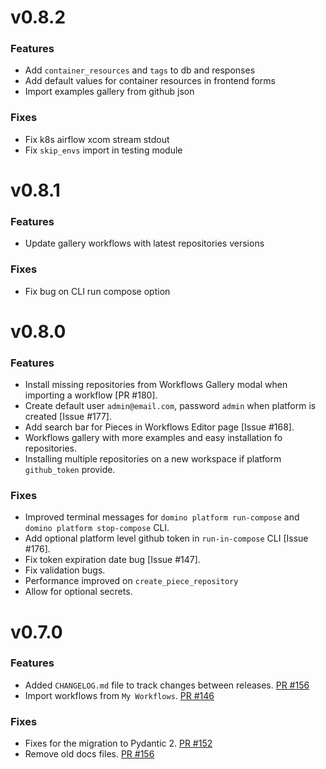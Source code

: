# v0.8.2

### Features
- Add `container_resources` and `tags` to db and responses
- Add default values for container resources in frontend forms
- Import examples gallery from github json

### Fixes
- Fix k8s airflow xcom stream stdout
- Fix `skip_envs` import in testing module

# v0.8.1

### Features
* Update gallery workflows with latest repositories versions

### Fixes
* Fix bug on CLI run compose option


# v0.8.0

### Features
* Install missing repositories from Workflows Gallery modal when importing a workflow [PR #180].
* Create default user `admin@email.com`, password `admin` when platform is created [Issue #177].
* Add search bar for Pieces in Workflows Editor page [Issue #168].
* Workflows gallery with more examples and easy installation fo repositories.
* Installing multiple repositories on a new workspace if platform `github_token` provide.


### Fixes
* Improved terminal messages for `domino platform run-compose` and `domino platform stop-compose` CLI.
* Add optional platform level github token in `run-in-compose` CLI [Issue #176].
* Fix token expiration date bug [Issue #147].
* Fix validation bugs.
* Performance improved on `create_piece_repository`
* Allow for optional secrets.



# v0.7.0

### Features
* Added `CHANGELOG.md` file to track changes between releases. [PR #156](https://github.com/Tauffer-Consulting/domino/pull/156)
* Import workflows from `My Workflows`. [PR #146](https://github.com/Tauffer-Consulting/domino/pull/146)


### Fixes
* Fixes for the migration to Pydantic 2. [PR #152](https://github.com/Tauffer-Consulting/domino/pull/152)
* Remove old docs files. [PR #156](https://github.com/Tauffer-Consulting/domino/pull/156)
